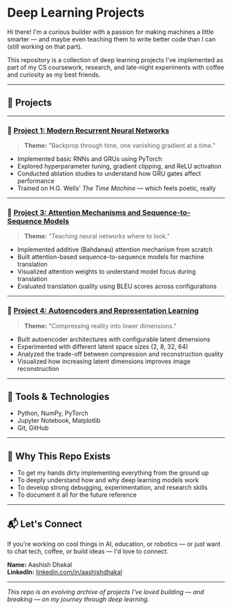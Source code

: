 # Deep Learning Projects

Hi there! I'm a curious builder with a passion for making machines a little smarter — and maybe even teaching them to write better code than I can (still working on that part).

This repository is a collection of deep learning projects I've implemented as part of my CS coursework, research, and late-night experiments with coffee and curiosity as my best friends.

---

## 📂 Projects

---

### 🔹 [Project 1: Modern Recurrent Neural Networks](./Modern%20RNN)
> **Theme:** "Backprop through time, one vanishing gradient at a time."

- Implemented basic RNNs and GRUs using PyTorch
- Explored hyperparameter tuning, gradient clipping, and ReLU activation
- Conducted ablation studies to understand how GRU gates affect performance
- Trained on H.G. Wells' *The Time Machine* — which feels poetic, really

---

### 🔹 [Project 3: Attention Mechanisms and Sequence-to-Sequence Models](./Project3)
> **Theme:** "Teaching neural networks where to look."

- Implemented additive (Bahdanau) attention mechanism from scratch
- Built attention-based sequence-to-sequence models for machine translation
- Visualized attention weights to understand model focus during translation
- Evaluated translation quality using BLEU scores across configurations

---

### 🔹 [Project 4: Autoencoders and Representation Learning](./Project4)
> **Theme:** "Compressing reality into lower dimensions."

- Built autoencoder architectures with configurable latent dimensions
- Experimented with different latent space sizes (2, 8, 32, 64)
- Analyzed the trade-off between compression and reconstruction quality
- Visualized how increasing latent dimensions improves image reconstruction

---

## 🔧 Tools & Technologies

- Python, NumPy, PyTorch
- Jupyter Notebook, Matplotlib  
- Git, GitHub

---

## 🎯 Why This Repo Exists

- To get my hands dirty implementing everything from the ground up
- To deeply understand how and why deep learning models work
- To develop strong debugging, experimentation, and research skills
- To document it all for the future reference

---

## 📬 Let's Connect

If you're working on cool things in AI, education, or robotics — or just want to chat tech, coffee, or build ideas — I'd love to connect.

**Name:** Aashish Dhakal  
**LinkedIn:** [linkedin.com/in/aashishdhakal](https://linkedin.com/in/aashishdhakal)

---

_This repo is an evolving archive of projects I've loved building — and breaking — on my journey through deep learning._